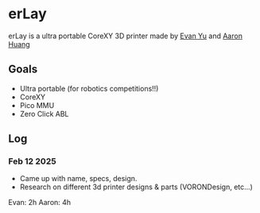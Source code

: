 # erLay
erLay is a ultra portable CoreXY 3D printer made by [Evan Yu](https://evanyu.dev) and [Aaron Huang](https://runthebot.me)

## Goals
- Ultra portable (for robotics competitions!!)
- CoreXY
- Pico MMU
- Zero Click ABL


## Log

### Feb 12 2025

- Came up with name, specs, design.
- Research on different 3d printer designs & parts (VORONDesign, etc...)

Evan: 2h
Aaron: 4h
